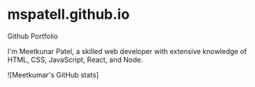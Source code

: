 # mspatell.github.io
Github Portfolio

I'm Meetkunar Patel, a skilled web developer with extensive knowledge of HTML, CSS, JavaScript, React, and Node.

![Meetkumar's GitHub stats]
